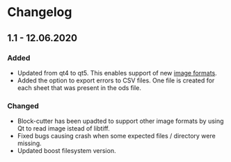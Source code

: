 # Changelog

## 1.1 - 12.06.2020

### Added

* Updated from qt4 to qt5. This enables support of new [image formats](https://doc.qt.io/qt-5/qtimageformats-index.html). 
* Added the option to export errors to CSV files. One file is created for each sheet that was present in the ods file.

### Changed

* Block-cutter has been upadted to support other image formats by using Qt to read image istead of libtiff.
* Fixed bugs causing crash when some expected files / directory were missing.
* Updated boost filesystem version.

